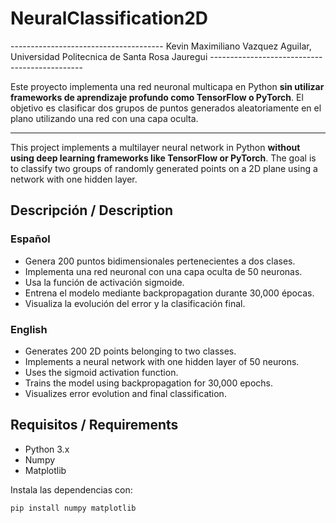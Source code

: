 # NeuralClassification2D
-------------------------------------- Kevin Maximiliano Vazquez Aguilar, Universidad Politecnica de Santa Rosa Jauregui ----------------------------------------------

Este proyecto implementa una red neuronal multicapa en Python **sin utilizar frameworks de aprendizaje profundo como TensorFlow o PyTorch**. El objetivo es clasificar dos grupos de puntos generados aleatoriamente en el plano utilizando una red con una capa oculta.

---

This project implements a multilayer neural network in Python **without using deep learning frameworks like TensorFlow or PyTorch**. The goal is to classify two groups of randomly generated points on a 2D plane using a network with one hidden layer.

## Descripción / Description

### Español
- Genera 200 puntos bidimensionales pertenecientes a dos clases.
- Implementa una red neuronal con una capa oculta de 50 neuronas.
- Usa la función de activación sigmoide.
- Entrena el modelo mediante backpropagation durante 30,000 épocas.
- Visualiza la evolución del error y la clasificación final.

### English
- Generates 200 2D points belonging to two classes.
- Implements a neural network with one hidden layer of 50 neurons.
- Uses the sigmoid activation function.
- Trains the model using backpropagation for 30,000 epochs.
- Visualizes error evolution and final classification.

## Requisitos / Requirements

- Python 3.x  
- Numpy  
- Matplotlib  

Instala las dependencias con:

```bash
pip install numpy matplotlib
